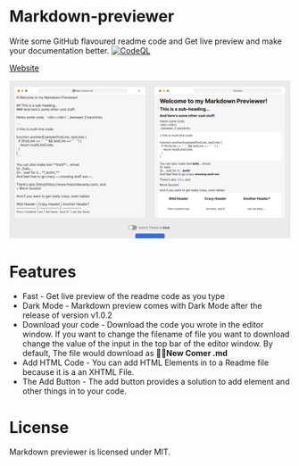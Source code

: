 # Markdown-previewer
Write some GitHub flavoured readme code and Get live preview and make your documentation better.
[![CodeQL](https://github.com/haneenmahd/markdown-previewer/actions/workflows/codeql-analysis.yml/badge.svg)](https://github.com/haneenmahd/markdown-previewer/actions/workflows/codeql-analysis.yml)

[Website](https://markdown-prev.netlify.app)

![Overview](./readme-images/overview.png)

# Features
- Fast - Get live preview of the readme code as you type
- Dark Mode - Markdown preview comes with Dark Mode after the release of version v1.0.2
- Download your code - Download the code you wrote in the editor window.
If you want to change the filename of file you want to download change the value of the input in the top bar of the editor window.
By default, The file would download as **👋🏻New Comer .md**
- Add HTML Code - You can add HTML Elements in to a Readme file because it is a an XHTML File.
- The Add Button - The add button provides a solution to add element and other things in to your code.

# License
Markdown previewer is licensed under MIT.

<style>
@import url('https://fonts.googleapis.com/css2?family=Inter:wght@100;200;300;400;500;600;700;800;900&display=swap');

* {
    font-family: "Inter", sans-serif;
}

h1 {
    font-weight: 700;
}

h2 {
    font-weight: 600;
}

h3 {
    font-weight: 500;
}

h4 {
    font-weight: 400;
}

h5 {
    font-weight: 300;
}
</style>
